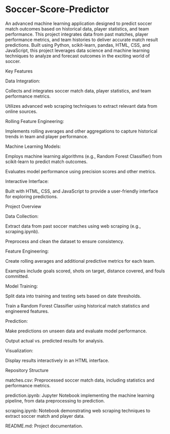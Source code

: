 # Soccer-Score-Predictor

An advanced machine learning application designed to predict soccer match outcomes based on historical data, player statistics, and team performance. This project integrates data from past matches, player performance metrics, and team histories to deliver accurate match result predictions. Built using Python, scikit-learn, pandas, HTML, CSS, and JavaScript, this project leverages data science and machine learning techniques to analyze and forecast outcomes in the exciting world of soccer.

Key Features

Data Integration:

Collects and integrates soccer match data, player statistics, and team performance metrics.

Utilizes advanced web scraping techniques to extract relevant data from online sources.

Rolling Feature Engineering:

Implements rolling averages and other aggregations to capture historical trends in team and player performance.

Machine Learning Models:

Employs machine learning algorithms (e.g., Random Forest Classifier) from scikit-learn to predict match outcomes.

Evaluates model performance using precision scores and other metrics.

Interactive Interface:

Built with HTML, CSS, and JavaScript to provide a user-friendly interface for exploring predictions.

Project Overview

Data Collection:

Extract data from past soccer matches using web scraping (e.g., scraping.ipynb).

Preprocess and clean the dataset to ensure consistency.

Feature Engineering:

Create rolling averages and additional predictive metrics for each team.

Examples include goals scored, shots on target, distance covered, and fouls committed.

Model Training:

Split data into training and testing sets based on date thresholds.

Train a Random Forest Classifier using historical match statistics and engineered features.

Prediction:

Make predictions on unseen data and evaluate model performance.

Output actual vs. predicted results for analysis.

Visualization:

Display results interactively in an HTML interface.

Repository Structure

matches.csv: Preprocessed soccer match data, including statistics and performance metrics.

prediction.ipynb: Jupyter Notebook implementing the machine learning pipeline, from data preprocessing to prediction.

scraping.ipynb: Notebook demonstrating web scraping techniques to extract soccer match and player data.

README.md: Project documentation.
